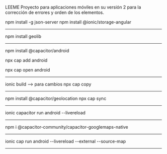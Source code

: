 LEEME
Proyecto para aplicaciones móviles en su versión 2 para la corrección de errores y orden de los elementos.

<!-- Dependencias -->
npm install -g json-server
npm install @ionic/storage-angular
***
<!-- Librerias -->
npm install geolib
***
npm install @capacitor/android
<!-- para crear carpeta android -->
npx cap add android
<!-- abre el proyecto en android studio -->
npx cap open android
***
ionic build --> para cambios
npx cap copy 
***
<!-- instalar geolocatio -->
npm install @capacitor/geolocation
npx cap sync
***
ionic capacitor run android --livereload
***
<!-- instalar googlemaps nativo con capacitor -->
npm i @capacitor-community/capacitor-googlemaps-native
***
<!-- deployment en telefono -->
ionic cap run android --livereload --external --source-map
***

